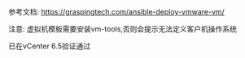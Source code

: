 参考文档: https://graspingtech.com/ansible-deploy-vmware-vm/

注意: 虚拟机模板需要安装vm-tools,否则会提示无法定义客户机操作系统

已在vCenter 6.5验证通过

